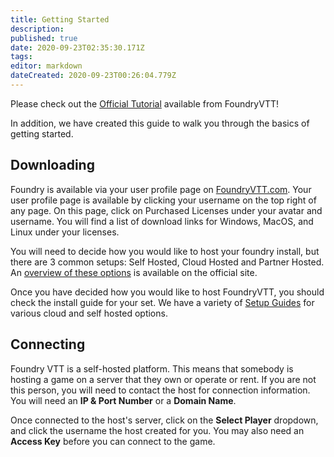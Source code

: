 ```yaml
---
title: Getting Started
description: 
published: true
date: 2020-09-23T02:35:30.171Z
tags: 
editor: markdown
dateCreated: 2020-09-23T00:26:04.779Z
---
```


Please check out the [Official Tutorial](https://foundryvtt.com/article/tutorial/) available from FoundryVTT!

In addition, we have created this guide to walk you through the basics of getting started.

## Downloading
Foundry is available via your user profile page on [FoundryVTT.com](https://foundryvtt.com).  Your user profile page is available by clicking your username on the top right of any page.  On this page, click on Purchased Licenses under your avatar and username.  You will find a list of download links for Windows, MacOS, and Linux under your licenses.

You will need to decide how you would like to host your foundry install, but there are 3 common setups: Self Hosted, Cloud Hosted and Partner Hosted. An [overview of these options](https://foundryvtt.com/article/hosting/) is available on the official site.

Once you have decided how you would like to host FoundryVTT, you should check the install guide for your set. We have a variety of [Setup Guides](/setup/hosting) for various cloud and self hosted options.

## Connecting
Foundry VTT is a self-hosted platform. This means that somebody is hosting a game on a server that they own or operate or rent. If you are not this person, you will need to contact the host for connection information. You will need an **IP & Port Number** or a **Domain Name**.

Once connected to the host's server, click on the **Select Player** dropdown, and click the username the host created for you. You may also need an **Access Key** before you can connect to the game.
